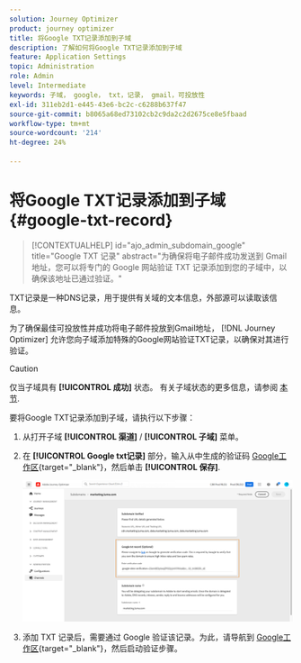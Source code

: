 ```yaml
---
solution: Journey Optimizer
product: journey optimizer
title: 将Google TXT记录添加到子域
description: 了解如何将Google TXT记录添加到子域
feature: Application Settings
topic: Administration
role: Admin
level: Intermediate
keywords: 子域， google， txt，记录， gmail，可投放性
exl-id: 311eb2d1-e445-43e6-bc2c-c6288b637f47
source-git-commit: b8065a68ed73102cb2c9da2c2d2675ce8e5fbaad
workflow-type: tm+mt
source-wordcount: '214'
ht-degree: 24%

---
```


# 将Google TXT记录添加到子域 {#google-txt-record}

>[!CONTEXTUALHELP]
>id="ajo_admin_subdomain_google"
>title="Google TXT 记录"
>abstract="为确保将电子邮件成功发送到 Gmail 地址，您可以将专门的 Google 网站验证 TXT 记录添加到您的子域中，以确保该地址已通过验证。"

TXT记录是一种DNS记录，用于提供有关域的文本信息，外部源可以读取该信息。

为了确保最佳可投放性并成功将电子邮件投放到Gmail地址， [!DNL Journey Optimizer] 允许您向子域添加特殊的Google网站验证TXT记录，以确保对其进行验证。

>[!CAUTION]
>
> 仅当子域具有 **[!UICONTROL 成功]** 状态。 有关子域状态的更多信息，请参阅 [本节](about-subdomain-delegation.md#access-delegated-subdomains).

要将Google TXT记录添加到子域，请执行以下步骤：

1. 从打开子域 **[!UICONTROL 渠道]** / **[!UICONTROL 子域]** 菜单。

1. 在 **[!UICONTROL Google txt记录]** 部分，输入从中生成的验证码 [Google工作区](https://support.google.com/a/answer/183895){target="_blank"}<!--G Suite Admin tools-->，然后单击 **[!UICONTROL 保存]**.

   ![](assets/subdomain-google-txt.png)

1. 添加 TXT 记录后，需要通过 Google 验证该记录。为此，请导航到 [Google工作区](https://support.google.com/a/answer/183895){target="_blank"}<!--G Suite Admin tools-->，然后启动验证步骤。
